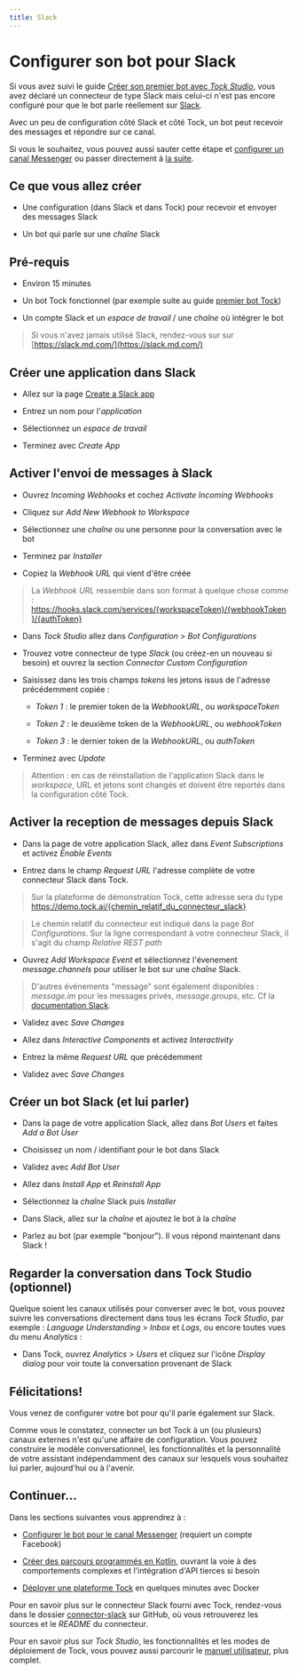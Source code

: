 ```yaml
---
title: Slack
---
```


# Configurer son bot pour Slack

Si vous avez suivi le guide [Créer son premier bot avec _Tock Studio_](../studio), vous avez déclaré un connecteur
 de type Slack mais celui-ci n'est pas encore configuré pour que le bot parle réellement sur [Slack](https://slack.md.com/).

Avec un peu de configuration côté Slack et côté Tock, un bot peut recevoir des messages et répondre sur ce canal.

Si vous le souhaitez, vous pouvez aussi sauter cette étape et [configurer un canal Messenger](messenger.md) 
ou passer directement à [la suite](api.md).
 
## Ce que vous allez créer

* Une configuration (dans Slack et dans Tock) pour recevoir et envoyer des messages Slack

* Un bot qui parle sur une _chaîne_ Slack

## Pré-requis

* Environ 15 minutes

* Un bot Tock fonctionnel (par exemple suite au guide [premier bot Tock](../studio))

* Un compte Slack et un _espace de travail_ / une _chaîne_ où intégrer le bot

> Si vous n'avez jamais utilisé Slack, rendez-vous sur sur [https://slack.md.com/](https://slack.md.com/)

## Créer une application dans Slack

* Allez sur la page [Create a Slack app](https://api.slack.com/apps/new)

* Entrez un nom pour l'_application_

* Sélectionnez un _espace de travail_

* Terminez avec _Create App_

## Activer l'envoi de messages à Slack

* Ouvrez _Incoming Webhooks_ et cochez _Activate Incoming Webhooks_

* Cliquez sur _Add New Webhook to Workspace_ 

* Sélectionnez une _chaîne_ ou une personne pour la conversation avec le bot

* Terminez par _Installer_

* Copiez la _Webhook URL_ qui vient d'être créée

> La _Webhook URL_ ressemble dans son format à quelque chose comme : 
> https://hooks.slack.com/services/{workspaceToken}/{webhookToken}/{authToken}

* Dans _Tock Studio_ allez dans _Configuration_ > _Bot Configurations_

* Trouvez votre connecteur de type _Slack_ (ou créez-en un nouveau si besoin) et ouvrez la section _Connector Custom Configuration_

* Saisissez dans les trois champs _tokens_ les jetons issus de l'adresse précédemment copiée :

    * _Token 1_ : le premier token de la _WebhookURL_, ou _workspaceToken_

    * _Token 2_ : le deuxième token de la _WebhookURL_, ou _webhookToken_

    * _Token 3_ : le dernier token de la _WebhookURL_, ou _authToken_

* Terminez avec _Update_

> Attention : en cas de réinstallation de l'application Slack dans le _workspace_, URL et jetons sont changés
> et doivent être reportés dans la configuration côté Tock.

## Activer la reception de messages depuis Slack

* Dans la page de votre application Slack, allez dans _Event Subscriptions_ et activez _Enable Events_

* Entrez dans le champ _Request URL_ l'adresse complète de votre connecteur Slack dans Tock.

> Sur la plateforme de démonstration Tock, cette adresse sera du type 
>https://demo.tock.ai/{chemin_relatif_du_connecteur_slack}

> Le chemin relatif du connecteur est indiqué dans la page _Bot Configurations_. Sur la ligne correspondant à votre
>connecteur Slack, il s'agit du champ _Relative REST path_

* Ouvrez _Add Workspace Event_ et sélectionnez l'évenement _message.channels_ pour 
utiliser le bot sur une _chaîne_ Slack.
  
> D'autres événements "message" sont également disponibles : _message.im_ pour les messages privés,
  _message.groups_, etc. Cf la [documentation Slack](https://api.slack.com/events).

* Validez avec _Save Changes_

* Allez dans _Interactive Components_ et activez _Interactivity_

* Entrez la même _Request URL_ que précédemment

* Validez avec _Save Changes_

## Créer un bot Slack (et lui parler)

* Dans la page de votre application Slack, allez dans _Bot Users_ et faites _Add a Bot User_

* Choisissez un nom / identifiant pour le bot dans Slack

* Validez avec _Add Bot User_

* Allez dans _Install App_ et _Reinstall App_

* Sélectionnez la _chaîne_ Slack puis _Installer_

* Dans Slack, allez sur la _chaîne_ et ajoutez le bot à la _chaîne_
  
* Parlez au bot (par exemple "bonjour"). Il vous répond maintenant dans Slack !

## Regarder la conversation dans Tock Studio (optionnel)

Quelque soient les canaux utilisés pour converser avec le bot, vous pouvez suivre les conversations directement dans 
tous les écrans _Tock Studio_, par exemple : _Language Understanding_ > _Inbox_ et _Logs_, 
ou encore toutes vues du menu _Analytics_ :

* Dans Tock, ouvrez _Analytics_ > _Users_ et cliquez sur l'icône _Display dialog_ pour voir toute la 
conversation provenant de Slack


## Félicitations!

Vous venez de configurer votre bot pour qu'il parle également sur Slack.

Comme vous le constatez, connecter un bot Tock à un (ou plusieurs) canaux externes n'est qu'une affaire de configuration.
 Vous pouvez construire le modèle conversationnel, les fonctionnalités et la personnalité de votre assistant 
 indépendamment des canaux sur lesquels vous souhaitez lui parler, aujourd'hui ou à l'avenir.


## Continuer...

Dans les sections suivantes vous apprendrez à :

* [Configurer le bot pour le canal Messenger](../messenger) (requiert un compte Facebook)

* [Créer des parcours programmés en Kotlin](../api), ouvrant la voie à des comportements complexes et 
l'intégration d'API tierces si besoin

* [Déployer une plateforme Tock](../plateforme) en quelques minutes avec Docker

Pour en savoir plus sur le connecteur Slack fourni avec Tock, rendez-vous dans le dossier 
[connector-slack](https://github.com/theopenconversationkit/tock/tree/master/bot/connector-slack) sur GitHub, 
où vous retrouverez les sources et le _README_ du connecteur.

Pour en savoir plus sur _Tock Studio_, les fonctionnalités et les modes de déploiement de Tock, vous pouvez aussi 
parcourir le [manuel utilisateur](../../toc), plus complet.
